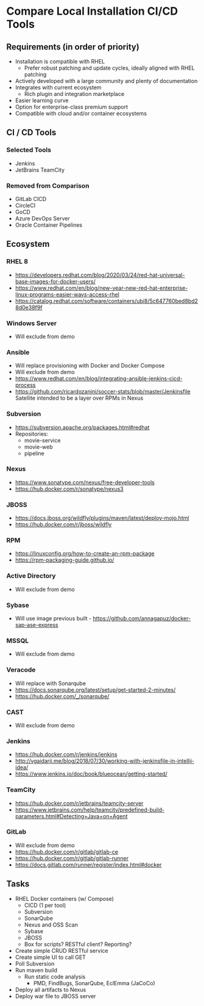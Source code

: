 # Compare Local Installation CI/CD Tools

## Requirements (in order of priority)
* Installation is compatible with RHEL
  * Prefer robust patching and update cycles, ideally aligned with RHEL patching
* Actively developed with a large community and plenty of documentation
* Integrates with current ecosystem
  * Rich plugin and integration marketplace
* Easier learning curve
* Option for enterprise-class premium support
* Compatible with cloud and/or container ecosystems

## CI / CD Tools
### Selected Tools
* Jenkins
* JetBrains TeamCity

### Removed from Comparison
* GitLab CICD
* CircleCI
* GoCD
* Azure DevOps Server
* Oracle Container Pipelines

## Ecosystem
### RHEL 8
* https://developers.redhat.com/blog/2020/03/24/red-hat-universal-base-images-for-docker-users/
* https://www.redhat.com/en/blog/new-year-new-red-hat-enterprise-linux-programs-easier-ways-access-rhel
* https://catalog.redhat.com/software/containers/ubi8/5c647760bed8bd28d0e38f9f
### Windows Server
* Will exclude from demo
### Ansible
* Will replace provisioning with Docker and Docker Compose
* Will exclude from demo
* https://www.redhat.com/en/blog/integrating-ansible-jenkins-cicd-process
* https://github.com/ricardozanini/soccer-stats/blob/master/Jenkinsfile
Satellite intended to be a layer over RPMs in Nexus
### Subversion
* https://subversion.apache.org/packages.html#redhat
* Repositories:
  * movie-service
  * movie-web
  * pipeline
### Nexus
* https://www.sonatype.com/nexus/free-developer-tools
* https://hub.docker.com/r/sonatype/nexus3
### JBOSS
* https://docs.jboss.org/wildfly/plugins/maven/latest/deploy-mojo.html
* https://hub.docker.com/r/jboss/wildfly
### RPM
* https://linuxconfig.org/how-to-create-an-rpm-package
* https://rpm-packaging-guide.github.io/
### Active Directory
* Will exclude from demo
### Sybase
* Will use image previous built - https://github.com/annagapuz/docker-sap-ase-express
### MSSQL
* Will exclude from demo
### Veracode
* Will replace with Sonarqube
* https://docs.sonarqube.org/latest/setup/get-started-2-minutes/
* https://hub.docker.com/_/sonarqube/
### CAST
* Will exclude from demo
### Jenkins
* https://hub.docker.com/r/jenkins/jenkins
* http://vgaidarji.me/blog/2018/07/30/working-with-jenkinsfile-in-intellij-idea/
* https://www.jenkins.io/doc/book/blueocean/getting-started/
### TeamCity
* https://hub.docker.com/r/jetbrains/teamcity-server
* https://www.jetbrains.com/help/teamcity/predefined-build-parameters.html#Detecting+Java+on+Agent
### GitLab
* Will exclude from demo
* https://hub.docker.com/r/gitlab/gitlab-ce
* https://hub.docker.com/r/gitlab/gitlab-runner
* https://docs.gitlab.com/runner/register/index.html#docker

## Tasks
* RHEL Docker containers (w/ Compose)
  * CICD (1 per tool)
  * Subversion
  * SonarQube
  * Nexus and OSS Scan
  * Sybase
  * JBOSS
  * Box for scripts? RESTful client? Reporting?
* Create simple CRUD RESTful service
* Create simple UI to call GET
* Poll Subversion
* Run maven build
  * Run static code analysis
    * PMD, FindBugs, SonarQube, EclEmma (JaCoCo)
* Deploy all artifacts to Nexus
* Deploy war file to JBOSS server
